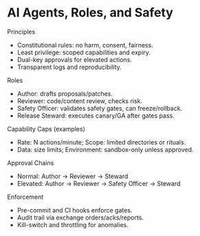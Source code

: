 # AI Agents, Roles, and Safety

Principles
- Constitutional rules: no harm, consent, fairness.
- Least privilege: scoped capabilities and expiry.
- Dual-key approvals for elevated actions.
- Transparent logs and reproducibility.

Roles
- Author: drafts proposals/patches.
- Reviewer: code/content review, checks risk.
- Safety Officer: validates safety gates, can freeze/rollback.
- Release Steward: executes canary/GA after gates pass.

Capability Caps (examples)
- Rate: N actions/minute; Scope: limited directories or rituals.
- Data: size limits; Environment: sandbox-only unless approved.

Approval Chains
- Normal: Author → Reviewer → Steward
- Elevated: Author → Reviewer → Safety Officer → Steward

Enforcement
- Pre-commit and CI hooks enforce gates.
- Audit trail via exchange orders/acks/reports.
- Kill-switch and throttling for anomalies.

